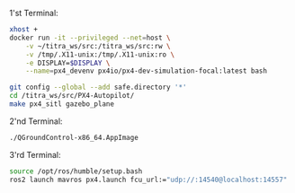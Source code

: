 1'st Terminal:
```bash
xhost +
docker run -it --privileged --net=host \
    -v ~/titra_ws/src:/titra_ws/src:rw \
    -v /tmp/.X11-unix:/tmp/.X11-unix:ro \
    -e DISPLAY=$DISPLAY \
    --name=px4_devenv px4io/px4-dev-simulation-focal:latest bash
```

```bash
git config --global --add safe.directory '*'
cd /titra_ws/src/PX4-Autopilot/
make px4_sitl gazebo_plane
```

2'nd Terminal:
```bash
./QGroundControl-x86_64.AppImage
```

3'rd Terminal:
```bash
source /opt/ros/humble/setup.bash
ros2 launch mavros px4.launch fcu_url:="udp://:14540@localhost:14557"
```